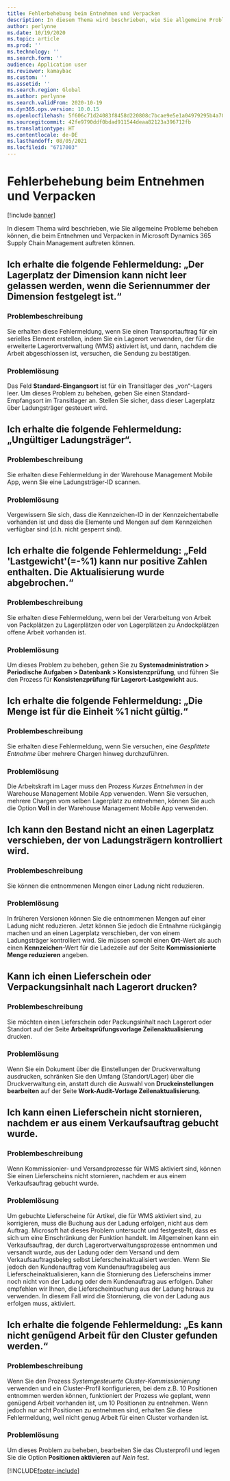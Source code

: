 ```yaml
---
title: Fehlerbehebung beim Entnehmen und Verpacken
description: In diesem Thema wird beschrieben, wie Sie allgemeine Probleme beheben können, die beim Entnehmen und Verpacken in Microsoft Dynamics 365 Supply Chain Management auftreten können.
author: perlynne
ms.date: 10/19/2020
ms.topic: article
ms.prod: ''
ms.technology: ''
ms.search.form: ''
audience: Application user
ms.reviewer: kamaybac
ms.custom: ''
ms.assetid: ''
ms.search.region: Global
ms.author: perlynne
ms.search.validFrom: 2020-10-19
ms.dyn365.ops.version: 10.0.15
ms.openlocfilehash: 5f606c71d24083f8458d220808c7bcae9e5e1a04979295b4a7059ace000f83d1
ms.sourcegitcommit: 42fe9790ddf0bdad911544deaa82123a396712fb
ms.translationtype: HT
ms.contentlocale: de-DE
ms.lasthandoff: 08/05/2021
ms.locfileid: "6717003"
---
```

# <a name="troubleshoot-picking-and-packing"></a>Fehlerbehebung beim Entnehmen und Verpacken

[!include [banner](../includes/banner.md)]

In diesem Thema wird beschrieben, wie Sie allgemeine Probleme beheben können, die beim Entnehmen und Verpacken in Microsoft Dynamics 365 Supply Chain Management auftreten können.

## <a name="i-receive-the-following-error-message-dimension-location-cant-be-left-blank-if-dimension-serial-number-is-set"></a>Ich erhalte die folgende Fehlermeldung: „Der Lagerplatz der Dimension kann nicht leer gelassen werden, wenn die Seriennummer der Dimension festgelegt ist.“

### <a name="issue-description"></a>Problembeschreibung

Sie erhalten diese Fehlermeldung, wenn Sie einen Transportauftrag für ein serielles Element erstellen, indem Sie ein Lagerort verwenden, der für die erweiterte Lagerortverwaltung (WMS) aktiviert ist, und dann, nachdem die Arbeit abgeschlossen ist, versuchen, die Sendung zu bestätigen.

### <a name="issue-resolution"></a>Problemlösung

Das Feld **Standard-Eingangsort** ist für ein Transitlager des „von“-Lagers leer. Um dieses Problem zu beheben, geben Sie einen Standard-Empfangsort im Transitlager an. Stellen Sie sicher, dass dieser Lagerplatz über Ladungsträger gesteuert wird.

## <a name="i-receive-the-following-error-message-invalid-license-plate"></a>Ich erhalte die folgende Fehlermeldung: „Ungültiger Ladungsträger“.

### <a name="issue-description"></a>Problembeschreibung

Sie erhalten diese Fehlermeldung in der Warehouse Management Mobile App, wenn Sie eine Ladungsträger-ID scannen.

### <a name="issue-resolution"></a>Problemlösung

Vergewissern Sie sich, dass die Kennzeichen-ID in der Kennzeichentabelle vorhanden ist und dass die Elemente und Mengen auf dem Kennzeichen verfügbar sind (d.h. nicht gesperrt sind).

## <a name="i-receive-the-following-error-message-field-load-weight-1-can-only-contain-positive-numbers-update-has-been-canceled"></a>Ich erhalte die folgende Fehlermeldung: „Feld 'Lastgewicht'(=-%1) kann nur positive Zahlen enthalten. Die Aktualisierung wurde abgebrochen.“

### <a name="issue-description"></a>Problembeschreibung

Sie erhalten diese Fehlermeldung, wenn bei der Verarbeitung von Arbeit von Packplätzen zu Lagerplätzen oder von Lagerplätzen zu Andockplätzen offene Arbeit vorhanden ist.

### <a name="issue-resolution"></a>Problemlösung

Um dieses Problem zu beheben, gehen Sie zu **Systemadministration \> Periodische Aufgaben \> Datenbank \> Konsistenzprüfung**, und führen Sie den Prozess für **Konsistenzprüfung für Lagerort-Lastgewicht** aus.

## <a name="i-receive-the-following-error-message-the-quantity-is-not-valid-for-unit-1"></a>Ich erhalte die folgende Fehlermeldung: „Die Menge ist für die Einheit %1 nicht gültig.“

### <a name="issue-description"></a>Problembeschreibung

Sie erhalten diese Fehlermeldung, wenn Sie versuchen, eine *Gesplittete Entnahme* über mehrere Chargen hinweg durchzuführen.

### <a name="issue-resolution"></a>Problemlösung

Die Arbeitskraft im Lager muss den Prozess *Kurzes Entnehmen* in der Warehouse Management Mobile App verwenden. Wenn Sie versuchen, mehrere Chargen vom selben Lagerplatz zu entnehmen, können Sie auch die Option **Voll** in der Warehouse Management Mobile App verwenden.

## <a name="i-cant-move-inventory-to-a-location-that-is-license-platecontrolled"></a>Ich kann den Bestand nicht an einen Lagerplatz verschieben, der von Ladungsträgern kontrolliert wird.

### <a name="issue-description"></a>Problembeschreibung

Sie können die entnommenen Mengen einer Ladung nicht reduzieren.

### <a name="issue-resolution"></a>Problemlösung

In früheren Versionen können Sie die entnommenen Mengen auf einer Ladung nicht reduzieren. Jetzt können Sie jedoch die Entnahme rückgängig machen und an einen Lagerplatz verschieben, der von einem Ladungsträger kontrolliert wird. Sie müssen sowohl einen **Ort**-Wert als auch einen **Kennzeichen**-Wert für die Ladezeile auf der Seite **Kommissionierte Menge reduzieren** angeben.

## <a name="can-i-print-a-delivery-note-or-packing-content-by-warehouse"></a>Kann ich einen Lieferschein oder Verpackungsinhalt nach Lagerort drucken?

### <a name="issue-description"></a>Problembeschreibung

Sie möchten einen Lieferschein oder Packungsinhalt nach Lagerort oder Standort auf der Seite **Arbeitsprüfungsvorlage Zeilenaktualisierung** drucken.

### <a name="issue-resolution"></a>Problemlösung

Wenn Sie ein Dokument über die Einstellungen der Druckverwaltung ausdrucken, schränken Sie den Umfang (Standort/Lager) über die Druckverwaltung ein, anstatt durch die Auswahl von **Druckeinstellungen bearbeiten** auf der Seite **Work-Audit-Vorlage Zeilenaktualisierung**.

## <a name="i-cant-cancel-a-packing-slip-after-its-posted-from-a-sales-order"></a>Ich kann einen Lieferschein nicht stornieren, nachdem er aus einem Verkaufsauftrag gebucht wurde.

### <a name="issue-description"></a>Problembeschreibung

Wenn Kommissionier- und Versandprozesse für WMS aktiviert sind, können Sie einen Lieferscheins nicht stornieren, nachdem er aus einem Verkaufsauftrag gebucht wurde.

### <a name="issue-resolution"></a>Problemlösung

Um gebuchte Lieferscheine für Artikel, die für WMS aktiviert sind, zu korrigieren, muss die Buchung aus der Ladung erfolgen, nicht aus dem Auftrag. Microsoft hat dieses Problem untersucht und festgestellt, dass es sich um eine Einschränkung der Funktion handelt. Im Allgemeinen kann ein Verkaufsauftrag, der durch Lagerortverwaltungsprozesse entnommen und versandt wurde, aus der Ladung oder dem Versand und dem Verkaufsauftragsbeleg selbst Lieferscheinaktualisiert werden. Wenn Sie jedoch den Kundenauftrag vom Kundenauftragsbeleg aus Lieferscheinaktualisieren, kann die Stornierung des Lieferscheins immer noch nicht von der Ladung oder dem Kundenauftrag aus erfolgen. Daher empfehlen wir Ihnen, die Lieferscheinbuchung aus der Ladung heraus zu verwenden. In diesem Fall wird die Stornierung, die von der Ladung aus erfolgen muss, aktiviert.

## <a name="i-receive-the-following-error-message-not-enough-work-can-be-found-for-cluster"></a>Ich erhalte die folgende Fehlermeldung: „Es kann nicht genügend Arbeit für den Cluster gefunden werden.“

### <a name="issue-description"></a>Problembeschreibung

Wenn Sie den Prozess *Systemgesteuerte Cluster-Kommissionierung* verwenden und ein Cluster-Profil konfigurieren, bei dem z.B. 10 Positionen entnommen werden können, funktioniert der Prozess wie geplant, wenn genügend Arbeit vorhanden ist, um 10 Positionen zu entnehmen. Wenn jedoch nur acht Positionen zu entnehmen sind, erhalten Sie diese Fehlermeldung, weil nicht genug Arbeit für einen Cluster vorhanden ist.

### <a name="issue-resolution"></a>Problemlösung

Um dieses Problem zu beheben, bearbeiten Sie das Clusterprofil und legen Sie die Option **Positionen aktivieren** auf *Nein* fest.


[!INCLUDE[footer-include](../../includes/footer-banner.md)]